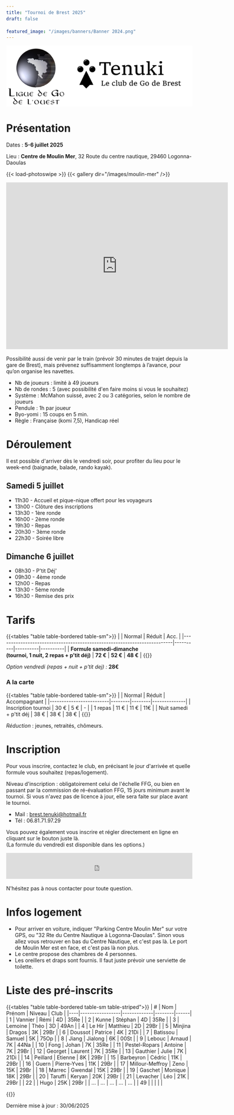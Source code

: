 ```yaml
---
title: "Tournoi de Brest 2025"
draft: false

featured_image: "/images/banners/Banner 2024.png"
---
```


![Logo Tenuki Brest](featured.png)

# Présentation

Dates : **5-6 juillet 2025**

Lieu : **Centre de Moulin Mer**, 32 Route du centre nautique, 29460 Logonna-Daoulas

{{< load-photoswipe >}}
{{< gallery dir="/images/moulin-mer" />}}

<iframe src="https://www.google.com/maps/embed/v1/place?key=AIzaSyAVerLPfkUDJqSTjO6bsSsbblzfXLwY9pw&q=Centre+Nautique+de+Moulin+Mer&zoom=10" width="600" height="450" frameborder="0" style="border:0"></iframe>

Possibilité aussi de venir par le train (prévoir 30 minutes de trajet depuis la gare de Brest), mais prévenez suffisamment longtemps à l’avance, pour qu’on organise les navettes.

- Nb de joueurs : limité à 49 joueurs  
- Nb de rondes : 5 (avec possibilité d'en faire moins si vous le souhaitez)  
- Système : McMahon suissé, avec 2 ou 3 catégories, selon le nombre de joueurs  
- Pendule : 1h par joueur  
- Byo-yomi : 15 coups en 5 min.  
- Règle : Française (komi 7,5), Handicap réel

# Déroulement

Il est possible d'arriver dès le vendredi soir, pour profiter du lieu pour le week-end (baignade, balade, rando kayak).

## Samedi 5 juillet

- 11h30 - Accueil et pique-nique offert pour les voyageurs  
- 13h00 - Clôture des inscriptions  
- 13h30 - 1ère ronde  
- 16h00 - 2ème ronde  
- 19h30 - Repas  
- 20h30 - 3ème ronde  
- 22h30 - Soirée libre

## Dimanche 6 juillet

- 08h30 - P'tit Déj'  
- 09h30 - 4ème ronde  
- 12h00 - Repas  
- 13h30 - 5ème ronde  
- 16h30 - Remise des prix

# Tarifs

{{<tables "table table-bordered table-sm">}}
|                                                                         | Normal   | Réduit   | Acc.     |
|-------------------------------------------------------------------------|----------|----------|----------|
| **Formule samedi-dimanche <br> (tournoi, 1 nuit, 2 repas + p’tit déj)** | **72 €** | **52 €** | **48 €** |
{{</tables>}}

*Option vendredi (repas + nuit + p'tit dej) :*  **28€**

### A la carte

{{<tables "table table-bordered table-sm">}}
|                         | Normal | Réduit | Accompagnant |
|-------------------------|--------|--------|--------------|
| Inscription tournoi     | 30 €   | 5 €    | -            |
| 1 repas                 | 11 €   | 11 €   | 11€          |
| Nuit samedi + p'tit déj | 38 €   | 38 €   | 38 €         |
{{</tables>}}

*Réduction* : jeunes, retraités, chômeurs.  

# Inscription

Pour vous inscrire, contactez le club, en précisant le jour d'arrivée et quelle formule vous souhaitez (repas/logement).

Niveau d'inscription : obligatoirement celui de l'échelle FFG, ou bien en passant par la commission de ré-évaluation FFG, 15 jours minimum avant le tournoi. Si vous n'avez pas de licence à jour, elle sera faite sur place avant le tournoi. 

- Mail : brest.tenuki@hotmail.fr  
- Tél : 06.81.71.97.29  

Vous pouvez également vous inscrire et régler directement en ligne en cliquant sur le bouton juste là.  
(La formule du vendredi est disponible dans les options.)

<iframe id="haWidget" allowtransparency="true" src="https://www.helloasso.com/associations/tenuki-club-de-go-de-brest/evenements/tournoi-de-go-de-brest-2025/widget-bouton" style="width: 100%; height: 70px; border: none;"></iframe>

N'hésitez pas à nous contacter pour toute question.

# Infos logement

- Pour arriver en voiture, indiquer "Parking Centre Moulin Mer" sur votre GPS, ou "32 Rte du Centre Nautique à Logonna-Daoulas". Sinon vous allez vous retrouver en bas du Centre Nautique, et c'est pas là. Le port de Moulin Mer est en face, et c'est pas là non plus.  
- Le centre propose des chambres de 4 personnes.  
- Les oreillers et draps sont fournis. Il faut juste prévoir une serviette de toilette.

# Liste des pré-inscrits

{{<tables "table table-bordered table-sm table-striped">}}
| #  | Nom             | Prénom      | Niveau | Club |
|----|-----------------|-------------|--------|------|
| 1  | Vannier         | Rémi        | 4D     | 35Re |
| 2  | Kunne           | Stéphan     | 4D     | 35Re |
| 3  | Lemoine         | Théo        | 3D     | 49An |
| 4  | Le Hir          | Matthieu    | 2D     | 29Br |
| 5  | Minjina         | Dragos      | 3K     | 29Br |
| 6  | Doussot         | Patrice     | 4K     | 21Di |
| 7  | Batissou        | Samuel      | 5K     | 75Op |
| 8  | Jiang           | Jialong     | 6K     | 00St |
| 9  | Lebouc          | Arnaud      | 7K     | 44Na |
| 10 | Fong            | Johan       | 7K     | 35Re |
| 11 | Pestel-Ropars   | Antoine     | 7K     | 29Br |
| 12 | Georget         | Laurent     | 7K     | 35Re |
| 13 | Gauthier        | Julie       | 7K     | 21Di |
| 14 | Peillard        | Etienne     | 8K     | 29Br |
| 15 | Barbeyron       | Cédric      | 11K    | 29Br |
| 16 | Guern           | Pierre-Yves | 11K    | 29Br |
| 17 | Millour-Meffroy | Zeno        | 15K    | 29Br |
| 18 | Marrec          | Gwendal     | 15K    | 29Br |
| 19 | Gaschet         | Monique     | 18K    | 29Br |
| 20 | Taruffi         | Keryan      | 20K    | 29Br |
| 21 | Levacher        | Léo         | 21K    | 29Br |
| 22 |                 | Hugo        | 25K    | 29Br |
| …  | …               | …           | …      | …    |
| 49 |                 |             |        |      |

{{</tables>}}

Dernière mise à jour : 30/06/2025
